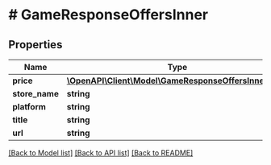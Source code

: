 # # GameResponseOffersInner

## Properties

Name | Type | Description | Notes
------------ | ------------- | ------------- | -------------
**price** | [**\OpenAPI\Client\Model\GameResponseOffersInnerPrice**](GameResponseOffersInnerPrice.md) |  | [optional]
**store_name** | **string** |  | [optional]
**platform** | **string** |  | [optional]
**title** | **string** |  | [optional]
**url** | **string** |  | [optional]

[[Back to Model list]](../../README.md#models) [[Back to API list]](../../README.md#endpoints) [[Back to README]](../../README.md)
